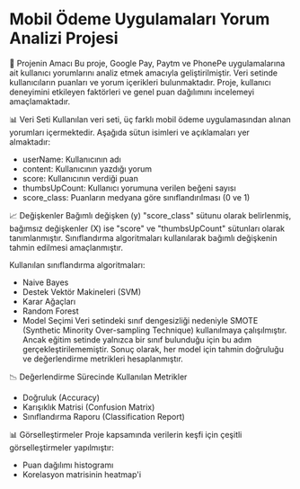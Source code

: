 # Mobil Ödeme Uygulamaları Yorum Analizi Projesi

🎯 Projenin Amacı 
Bu proje, Google Pay, Paytm ve PhonePe uygulamalarına ait kullanıcı yorumlarını analiz etmek amacıyla geliştirilmiştir. Veri setinde kullanıcıların puanları ve yorum içerikleri bulunmaktadır. Proje, kullanıcı deneyimini etkileyen faktörleri ve genel puan dağılımını incelemeyi amaçlamaktadır.

📊 Veri Seti 
Kullanılan veri seti, üç farklı mobil ödeme uygulamasından alınan yorumları içermektedir. Aşağıda sütun isimleri ve açıklamaları yer almaktadır:
* userName: Kullanıcının adı
* content: Kullanıcının yazdığı yorum
* score: Kullanıcının verdiği puan
* thumbsUpCount: Kullanıcı yorumuna verilen beğeni sayısı
* score_class: Puanların medyana göre sınıflandırılması (0 ve 1)

📈 Değişkenler
Bağımlı değişken (y) "score_class" sütunu olarak belirlenmiş, bağımsız değişkenler (X) ise "score" ve "thumbsUpCount" sütunları olarak tanımlanmıştır. Sınıflandırma algoritmaları kullanılarak bağımlı değişkenin tahmin edilmesi amaçlanmıştır.

Kullanılan sınıflandırma algoritmaları:
  * Naive Bayes
  * Destek Vektör Makineleri (SVM)
  * Karar Ağaçları
  * Random Forest
  * Model Seçimi
Veri setindeki sınıf dengesizliği nedeniyle SMOTE (Synthetic Minority Over-sampling Technique) kullanılmaya çalışılmıştır. Ancak eğitim setinde yalnızca bir sınıf bulunduğu için bu adım gerçekleştirilememiştir. Sonuç olarak, her model için tahmin doğruluğu ve değerlendirme metrikleri hesaplanmıştır.

📉 Değerlendirme Sürecinde Kullanılan Metrikler 
* Doğruluk (Accuracy)
* Karışıklık Matrisi (Confusion Matrix)
* Sınıflandırma Raporu (Classification Report)

📊 Görselleştirmeler
Proje kapsamında verilerin keşfi için çeşitli görselleştirmeler yapılmıştır:
* Puan dağılımı histogramı
* Korelasyon matrisinin heatmap'i
